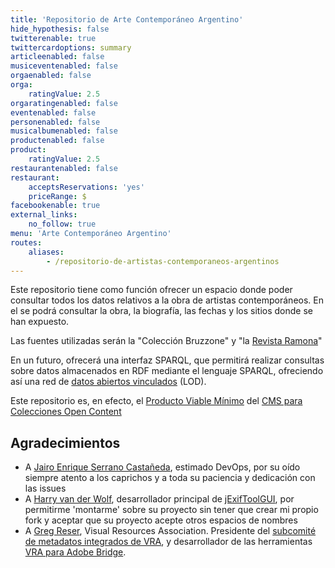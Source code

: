 ```yaml
---
title: 'Repositorio de Arte Contemporáneo Argentino'
hide_hypothesis: false
twitterenable: true
twittercardoptions: summary
articleenabled: false
musiceventenabled: false
orgaenabled: false
orga:
    ratingValue: 2.5
orgaratingenabled: false
eventenabled: false
personenabled: false
musicalbumenabled: false
productenabled: false
product:
    ratingValue: 2.5
restaurantenabled: false
restaurant:
    acceptsReservations: 'yes'
    priceRange: $
facebookenable: true
external_links:
    no_follow: true
menu: 'Arte Contemporáneo Argentino'
routes:
    aliases:
        - /repositorio-de-artistas-contemporaneos-argentinos
---
```


Este repositorio tiene como función ofrecer un espacio donde poder consultar todos los datos relativos a la obra de artistas contemporáneos. En el se podrá consultar la obra, la biografía, las fechas y los sitios donde se han expuesto.

Las fuentes utilizadas serán la "Colección Bruzzone" y "la [Revista Ramona](https://ramona.org.ar/)"

En un futuro, ofrecerá una interfaz SPARQL, que permitirá realizar consultas sobre datos almacenados en RDF mediante el lenguaje SPARQL, ofreciendo así una red de [datos abiertos vinculados](https://www.w3c.es/Eventos/2013/Uruguay/Presentaciones/W3CdayMVD_LOD_LorenaEtcheverry2013.pdf) (LOD).

Este repositorio es, en efecto, el [Producto Viable Mínimo](https://es.wikipedia.org/wiki/Producto_viable_m%C3%ADnimo) del [CMS para Colecciones Open Content](https://docs.museosabiertos.org/cms-para-colecciones-open-content)


## Agradecimientos
* A [Jairo Enrique Serrano Castañeda](https://scholar.google.com/citations?user=rW2nV5cAAAAJ&hl), estimado DevOps, por su oído siempre atento a los caprichos y a toda su paciencia y dedicación con las issues
* A [Harry van der Wolf](https://github.com/hvdwolf), desarrollador principal de [jExifToolGUI](https://github.com/hvdwolf/jExifToolGUI), por permitirme 'montarme' sobre su proyecto sin tener que crear mi propio fork y aceptar que su proyecto acepte otros espacios de nombres
* A [Greg Reser](mailto:greser@ucsd.edu), Visual Resources Association. Presidente del [subcomité de metadatos integrados de VRA](http://metadatadeluxe.pbworks.com/w/page/20792294/VRA%20Embedded%20Metadata%20Subcommittee), y desarrollador de las herramientas [VRA para Adobe Bridge](http://metadatadeluxe.pbworks.com/w/page/108523528/VRA%20Bridge%20Metadata%20Tools). 

